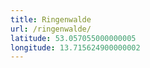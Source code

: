 ```yaml
---
title: Ringenwalde
url: /ringenwalde/
latitude: 53.057055000000005
longitude: 13.715624900000002
---
```

